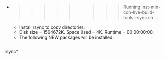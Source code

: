 * >>>>>>>>> Running inst-min-con-live-build-tools-rsync.sh ...
  * Install rsync to copy directories.
  * Disk size = 1564672K. Space Used = 4K. Runtime = 00:00:00:00.
  * The following NEW packages will be installed:
  ```bash
rsync*
  ```
